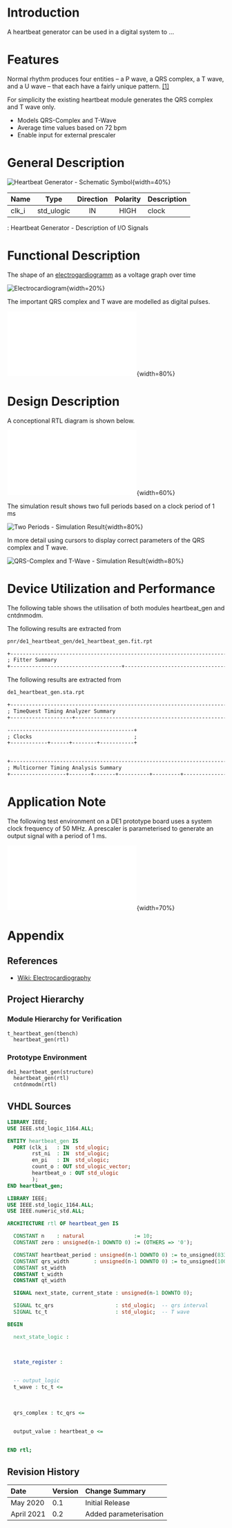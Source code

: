 Introduction
============

A heartbeat generator can be used in a digital system to ...

Features
========

Normal rhythm produces four entities – a P wave, a QRS complex, a T wave, and a U wave – that each
have a fairly unique pattern. [[1]](https://en.wikipedia.org/wiki/Electrocardiography)

For simplicity the existing heartbeat module generates the QRS complex and T wave only. 

  * Models QRS-Complex and T-Wave
  * Average time values based on 72 bpm
  * Enable input for external prescaler


General Description
===================

![Heartbeat Generator - Schematic Symbol](images/heartbeat_gen.png){width=40%}

| **Name**    | **Type**          | **Direction** | **Polarity** | **Description** |
|-------------|-------------------|:-------------:|:------------:|-----------------|
| clk_i       | std_ulogic        | IN            | HIGH         | clock           |

: Heartbeat Generator - Description of I/O Signals


Functional Description
======================

The shape of an [electrogardiogramm](https://en.wikipedia.org/wiki/Electrocardiography) as a voltage graph over time



![Electrocardiogram](images/ECG-SinusRhythmLabel.png){width=20%}

The important QRS complex and T wave are modelled as digital pulses.

![QRS Complex and T Wave Pulses](images/qrs-complex-t-wave-pulses.pdf){width=80%}


Design Description
==================

A conceptional RTL diagram is shown below.

![Heartbeat Generator - Conceptional RTL](images/heartbeat_gen_conceptional_rtl.pdf){width=60%}

The simulation result shows two full periods based on a clock period of 1 ms

![Two Periods - Simulation Result](images/heartbeat_gen_two_periods_simwave.png){width=80%}

In more detail using cursors to display correct parameters of the QRS complex and T wave.

![QRS-Complex and T-Wave - Simulation Result](images/qrs-complex-t-wave_simwave.png){width=80%}



Device Utilization and Performance
==================================

The following table shows the utilisation of both modules heartbeat_gen and cntdnmodm.

The following results  are extracted from

  ```pure
  pnr/de1_heartbeat_gen/de1_heartbeat_gen.fit.rpt
  ```


```pure
+--------------------------------------------------------------------------------------+
; Fitter Summary                                                                       ;
+------------------------------------+-------------------------------------------------+
```

The following results  are extracted from

  ```pure
de1_heartbeat_gen.sta.rpt
```

```pure
+----------------------------------------------------------------------------------------+
; TimeQuest Timing Analyzer Summary                                                      ;
+--------------------+-------------------------------------------------------------------+

-----------------------------------------+
; Clocks                                 ; 
+------------+------+--------+-----------+


+-----------------------------------------------------------------------------+
; Multicorner Timing Analysis Summary                                         ;
+------------------+-------+-------+----------+---------+---------------------+

```

Application Note
================

The following test environment on a DE1 prototype board uses a system clock frequency of 50 MHz.
A prescaler is parameterised to generate an output signal with a period of 1 ms.

![Test Environment on DE1 Prototype Board](images/de1_heartbeat_gen_schematic.pdf){width=70%}



Appendix
========

References
----------

* [Wiki: Electrocardiography](https://en.wikipedia.org/wiki/Electrocardiography)

Project Hierarchy
-----------------

### Module Hierarchy for Verification

```pure
t_heartbeat_gen(tbench)
  heartbeat_gen(rtl)
```

### Prototype Environment

```pure
de1_heartbeat_gen(structure)
  heartbeat_gen(rtl)
  cntdnmodm(rtl)
```

VHDL Sources
------------

```vhdl
LIBRARY IEEE;
USE IEEE.std_logic_1164.ALL;

ENTITY heartbeat_gen IS
  PORT (clk_i   : IN  std_ulogic;
        rst_ni  : IN  std_ulogic;
        en_pi   : IN  std_ulogic;
        count_o : OUT std_ulogic_vector;
        heartbeat_o : OUT std_ulogic
        );
END heartbeat_gen;
```

```vhdl
LIBRARY IEEE;
USE IEEE.std_logic_1164.ALL;
USE IEEE.numeric_std.ALL;

ARCHITECTURE rtl OF heartbeat_gen IS

  CONSTANT n    : natural                := 10;
  CONSTANT zero : unsigned(n-1 DOWNTO 0) := (OTHERS => '0');

  CONSTANT heartbeat_period : unsigned(n-1 DOWNTO 0) := to_unsigned(833, n);
  CONSTANT qrs_width        : unsigned(n-1 DOWNTO 0) := to_unsigned(100, n);
  CONSTANT st_width
  CONSTANT t_width
  CONSTANT qt_width

  SIGNAL next_state, current_state : unsigned(n-1 DOWNTO 0);

  SIGNAL tc_qrs                    : std_ulogic;  -- qrs interval
  SIGNAL tc_t                      : std_ulogic;  -- T wave

BEGIN

  next_state_logic : 
                     


  state_register : 
                   

  -- output_logic
  t_wave : tc_t <= 
                   
                   
                   
  qrs_complex : tc_qrs <= 
                          

  output_value : heartbeat_o <= 


END rtl;
```

Revision History
----------------

| **Date**  | **Version**  | **Change Summary**  |
|:----------|:-------------|:--------------------|
| May 2020  | 0.1  | Initial Release  |
| April 2021  | 0.2  | Added parameterisation  |

